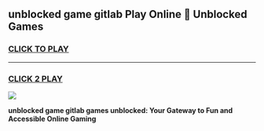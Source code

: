 
## unblocked game gitlab Play Online 👋 Unblocked Games
<h3>
<a href="https://premium.freeplayer.one?title=unblocked_game_gitlab&ref=19F">CLICK TO PLAY</a></h3>
<hr>

<h3>
<a href="https://premium.freeplayer.one?title=unblocked_game_gitlab&ref=19F">CLICK 2 PLAY</a>
  
</h3>

<a href="https://premium.freeplayer.one?title=unblocked_game_gitlab&ref=19F"><img src="https://clearcache.store/games.png"></a>


**unblocked game gitlab games unblocked: Your Gateway to Fun and Accessible Online Gaming**

